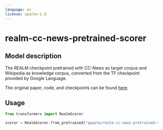 ```yaml
---
language: en
license: apache-2.0
---
```


# realm-cc-news-pretrained-scorer

## Model description

The REALM checkpoint pretrained with CC-News as target corpus and Wikipedia as knowledge corpus, converted from the TF checkpoint provided by Google Language.

The original paper, code, and checkpoints can be found [here](https://github.com/google-research/language/tree/master/language/realm).

## Usage

```python
from transformers import RealmScorer

scorer = RealmScorer.from_pretrained("qqaatw/realm-cc-news-pretrained-scorer")
```
